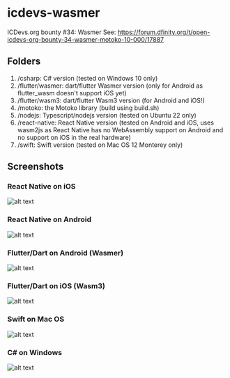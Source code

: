 # icdevs-wasmer
ICDevs.org bounty #34: Wasmer
See: https://forum.dfinity.org/t/open-icdevs-org-bounty-34-wasmer-motoko-10-000/17887

## Folders
1. /csharp: C# version (tested on Windows 10 only)
2. /flutter/wasmer: dart/flutter Wasmer version (only for Android as flutter_wasm doesn't support iOS yet)
3. /flutter/wasm3: dart/flutter Wasm3 version (for Android and iOS!)
4. /motoko: the Motoko library (build using build.sh)
5. /nodejs: Typescript/nodejs version (tested on Ubuntu 22 only)
6. /react-native: React Native version (tested on Android and iOS, uses wasm2js as React Native has no WebAssembly support on Android and no support on iOS in the real hardware)
7. /swift: Swift version (tested on Mac OS 12 Monterey only)

## Screenshots

### React Native on iOS
![alt text](./images/react-native-ios.png?raw=true)

### React Native on Android
![alt text](./images/react-native-android.png?raw=true)

### Flutter/Dart on Android (Wasmer)
![alt text](./images/flutter-android.png?raw=true)

### Flutter/Dart on iOS (Wasm3)
![alt text](./images/flutter-ios-wasm3.png?raw=true)

### Swift on Mac OS
![alt text](./images/swift-macos.png?raw=true)

### C# on Windows
![alt text](./images/csharp-windows.png?raw=true)
